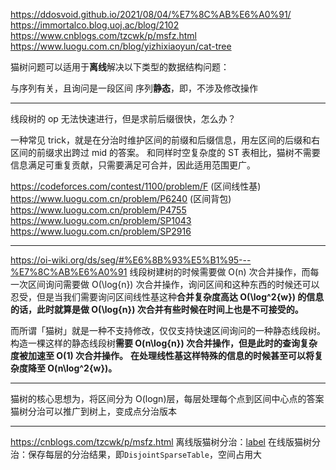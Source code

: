 https://ddosvoid.github.io/2021/08/04/%E7%8C%AB%E6%A0%91/
https://immortalco.blog.uoj.ac/blog/2102
https://www.cnblogs.com/tzcwk/p/msfz.html
https://www.luogu.com.cn/blog/yizhixiaoyun/cat-tree

猫树问题可以适用于**离线**解决以下类型的数据结构问题：

与序列有关，且询问是一段区间
序列**静态**，即，不涉及修改操作

---

线段树的 op 无法快速进行，但是求前后缀很快，怎么办？

一种常见 trick，就是在分治时维护区间的前缀和后缀信息，用左区间的后缀和右区间的前缀求出跨过 mid 的答案。
和同样时空复杂度的 ST 表相比，猫树不需要信息满足可重复贡献，只需要满足可合并，因此适用范围更广。

https://codeforces.com/contest/1100/problem/F (区间线性基)
https://www.luogu.com.cn/problem/P6240 (区间背包)
https://www.luogu.com.cn/problem/P4755
https://www.luogu.com.cn/problem/SP1043
https://www.luogu.com.cn/problem/SP2916

---

https://oi-wiki.org/ds/seg/#%E6%8B%93%E5%B1%95---%E7%8C%AB%E6%A0%91
线段树建树的时候需要做 O(n) 次合并操作，而每一次区间询问需要做 O(\log{n}) 次合并操作，询问区间和这种东西的时候还可以忍受，但是当我们需要询问区间线性基这种**合并复杂度高达 O(\log^2{w}) 的信息的话，此时就算是做 O(\log{n}) 次合并有些时候在时间上也是不可接受的。**

而所谓「猫树」就是一种不支持修改，仅仅支持快速区间询问的一种静态线段树。
构造一棵这样的静态线段树**需要 O(n\log{n}) 次合并操作，但是此时的查询复杂度被加速至 O(1) 次合并操作。**
**在处理线性基这样特殊的信息的时候甚至可以将复杂度降至 O(n\log^2{w})。**

---

猫树的核心思想为，将区间分为 O(logn)层，每层处理每个点到区间中心点的答案
猫树分治可以推广到树上，变成点分治版本

---

https://cnblogs.com/tzcwk/p/msfz.html
离线版猫树分治：[label](%E7%8C%AB%E6%A0%91%E5%88%86%E6%B2%BB.go)
在线版猫树分治：保存每层的分治结果，即`DisjointSparseTable`，空间占用大
